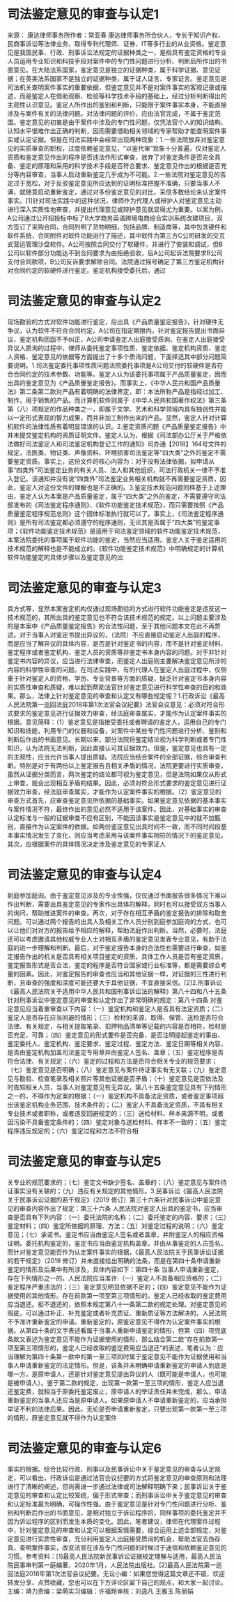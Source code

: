 # 司法鉴定意见的审查与认定1

来源： 康达律师事务所作者：常亚春 康达律师事务所合伙人，专长于知识产权、民商事诉讼等法律业务，取得专利代理师、证券、IT等多行业的从业资格。鉴定意见是我国民事、行政、刑事诉讼法规定的证据种类之一，是指具有鉴定资格的专业人员运用专业知识和科技手段对案件中的专门性问题进行分析、判断后所作出的书面意见。在大陆法系国家，鉴定意见是独立的证据种类，属于科学证据、意见证据；在英美法系国家不是独立的证据种类，属于证人证言、专家证言。鉴定意见是司法机关查明案件事实的重要依据，但鉴定意见并不是对案件事实的客观记录或描述，而是鉴定人在借助观察、检验等科学技术手段的基础上，经过分析判断得出的主观性认识意见。鉴定人所作出的鉴别和判断，只能限于案件事实本身，不能直接涉及与案件有关的法律问题。对法律问题的评价，应由法官完成，不属于鉴定范围。鉴定意见的初衷是由于案件中涉及的专门性问题，仅凭法官个人的知识结构、认知水平很难作出正确的判断，因而需要借助相关领域的专家帮助才能查明案件事实或认定证据。但是在司法实践中会经常出现两种现象：1.一些法院放弃对鉴定意见的实质审查的职权，过度依赖鉴定意见，“以鉴代审”现象十分普遍，仅对鉴定人资质和鉴定意见作出的程序是否违法作形式审查，放弃了对鉴定条件是否完全具备、鉴定的原理和采用的科学技术手段是否符合要求、鉴定意见作出的根据是否充分等内容审查，当事人启动重新鉴定几乎成为不可能。2.一些法院对鉴定意见的否定过于宽松，对于反驳鉴定意见所应达到的证明标准把握不准确，只要当事人不满，就随意启动重新鉴定，通过对多份鉴定意见的对比，采信多数结论来认定案件事实。[1]针对司法实践中的这种状况，律师作为代理人或辩护人对鉴定意见主动进行深入实质性地审查，并提出代理意见或辩护意见就显得尤为重要。以案为例，A公司通过公开招投标中标了B大学商务英语跨境电商综合实训系统改建项目，双方签订了采购合同，合同列明了货物明细，包括品牌、制造商等，其中包含硬件和软件系统，合同附件对软件功能进行了描述，其中软件为第三方C公司研发的交互式营运管理沙盘软件。A公司按照合同交付了软硬件，并进行了安装和调试，但B公司以软件部分功能达不到合同要求为由拒绝验收，后A公司起诉法院要求B公司支付合同款项，B公司反诉要求解除合同。法院通过摇号确定了第三方鉴定机构针对合同约定的软硬件进行鉴定。鉴定机构接受委托后，通过

# 司法鉴定意见的审查与认定2

现场勘验的方式对软件功能进行鉴定，后出具《产品质量鉴定报告》，针对硬件无争议，认为软件不符合合同约定。A公司在指定期限内，针对鉴定报告提出书面异议，鉴定机构回函不予纠正，A公司申请鉴定人出庭接受质询。在鉴定人出庭接受异议人质询的过程中，律师从委托鉴定事项性质、鉴定依据、鉴定机构资质、鉴定人资格、鉴定意见的依据等方面提出了十多个质询问题，下面择选其中部分问题简要说明。1.司法鉴定委托事项性质问题法院委托事项是A公司交付的软硬件是否符合合同约定的技术参数、功能等。鉴定人认为该委托事项属于产品质量鉴定，因而出具的鉴定意见为《产品质量鉴定报告》。而事实上，《中华人民共和国产品质量法》第二条第二款对产品有着明确的法律界定，即：本法所称产品是指经过加工、制作，用于销售的产品。而计算机软件则属于《中华人民共和国著作权法》第三条第（八）项规定的作品种类之一，即属于文学、艺术和科学领域内具有独创性并能以一定形式表现的智力成果，而并非加工制作出来的产品。显然，鉴定人针对计算机软件的法律性质有着明显错误的认识。2.鉴定资质问题《产品质量鉴定报告》中并未提交鉴定机构的资质证明文件。鉴定人认为，根据《司法部办公厅关于严格依法做好司法鉴定人和司法鉴定机构登记工作的通知》司办通【2018】164号文件的规定，法医类、物证类、声像资料、环境损害司法鉴定等“四大类”之外的鉴定不需要鉴定资质。事实上，这份文件的核心内容为：对于没有法律依据，拟申请从事“四类外”司法鉴定业务的有关人员、法人和其他组织，司法行政机关一律不予准入登记。该通知并没有说“四类外”司法鉴定业务相关机构就不再需要鉴定资质，因此，鉴定人对这份文件的理解也是不正确的。3.鉴定技术规范问题同样基于上述理由，鉴定人认为本案是产品质量鉴定，属于“四大类”之外的鉴定，不需要遵守司法部发布的《司法鉴定程序通则》、《软件功能鉴定技术规范》，而只需要按照《产品质量鉴定程序规范总则》这个团体标准执行就可以了。事实上，《司法鉴定程序通则》是所有司法鉴定都必须遵守的程序通则，无论其是否属于“四大类”的鉴定事项；《软件功能鉴定技术规范》是适用于司法鉴定领域的软件功能鉴定技术规范，本案法院委托的事项属于软件功能的鉴定，当然应当适用。鉴定人关于鉴定适用的技术规范的解释也是不能成立的。《软件功能鉴定技术规范》中明确规定的计算机软件功能鉴定的具体步骤以及鉴定意见的出

# 司法鉴定意见的审查与认定3

具方式等，显然本案鉴定机构仅通过现场勘验的方式进行软件功能鉴定是违反这一技术规范的，其所出具的鉴定意见也不符合该技术规范的规定。以上问题主要涉及的是本案中《产品质量鉴定报告》的合法性问题，至于其他问题本文在此不再赘述。对于当事人对鉴定书提出异议的，（法院）不应直接启动鉴定人出庭的程序，而是应当了解异议的具体内容，是否是针对鉴定书的内容，而不是针对鉴定材料、鉴定程序或者鉴定机构、鉴定人员的资质等非鉴定书本身内容的问题。对于非针对鉴定书内容的异议，应当进行法律审查，而鉴定人出庭则主要解决鉴定意见所涉的内容的科学性审查的问题。在司法实践中，有的代理人在鉴定人出庭过程中，仅侧重于针对鉴定人的资格、学历、专业背景等方面的质疑，缺乏针对鉴定书本身内容的实质性审查和质疑，难以起到帮助法官针对鉴定意见进行科学性审查的目的和效果。那么，法律上针对鉴定意见的审查和认定又有哪些规定呢？1.行政诉讼《最高人民法院第一巡回法庭2018年第1次法官会议纪要》法官会议意见：必须对符合形式要求的鉴定意见进行证据效力审查，经法庭审查属实，才能作为认定案件事实的根据。意见简释：（1）鉴定意见是指接受委托或者聘请的鉴定人，运用自己的专门知识和技能，利用专门的仪器和设备，对案件中某些专门性问题进行分析、鉴别和判断后作出的书面意见。长期以来，部分法院将鉴定结论视为科学判断或者专门性知识，认为法院无法判断，因此直接认可其证据效力。但是，鉴定意见也具有一定的主观性，应当允许当事人提出质疑。法院应当结合案件的全部证据，综合审查判断。特别是对于有两份以上鉴定报告且相关矛盾的情况，法院更要进行实质审查，虽然从证据分类而言，两次鉴定的结论都可视为鉴定意见，但是法院如果仅从形式上审查，就会出现相互矛盾的结果。因此，必须对符合形式要求的鉴定意见进行证据效力审查，经法庭审查属实，才能作为认定案件事实的根据。（2）鉴定意见的审查方式首先，应审查鉴定意见所依据的基础事实。如果鉴定意见依据的基本事实与案件情况不符，最终作出的意见必然不适用于该案件。因此，对基础事实的审查认定标准与一般的证据审查不应有区别，不能因该事实是鉴定意见中的就不加甄别，直接作为认定案件的依据。如两份鉴定意见出具时间不一致，而不同时间段基本事实情况发生了变化，则应当考虑采用与该案件事实相符的情况下的鉴定意见。其次，应根据案件的具体情况决定涉及鉴定意见的专家证人

# 司法鉴定意见的审查与认定4

到庭参加庭询。由于鉴定意见涉及的专业性强，仅仅通过书面报告很多情况下难以作出判断，需要出具鉴定意见的专家作出具体的解释，同时也可以接受双方当事人的询问，帮助推进案件的审查。再次，对于存在相互矛盾的鉴定报告的排除和取舍问题。可以通过两个报告的出具人及相关工作人员分别到庭参加庭询的方式，也可以让他们对对方的报告给予相应的解释，帮助法庭作出判断。当然，必要时，法庭还可以考虑邀请其他权威专业人士对相互矛盾的鉴定意见发表专业意见，有助于法庭的进一步理解和判断。最后，对于鉴定报告本身的合法性也需要进行审查，如鉴定报告作出的机关是否具有相关项目鉴定的资质，具体工作人员是否有鉴定资质，鉴定报告形式是否合法，鉴定的程序是否符合国家或行业标准等，都是需要综合考量的因素。因此，对鉴定报告的审查也应当和其他证据一样，对证据的三性进行判断，且审查的强度和深度可能还要大于其他证据，不宜直接采信。[2]2.刑事诉讼《最高人民法院关于适用中华人民共和国刑事诉讼法的解释》第八十四和八十五条针对刑事诉讼中鉴定意见的审查和认定作出了非常明确的规定：第八十四条 对鉴定意见应当着重审查以下内容：（一）鉴定机构和鉴定人是否具有法定资质；（二）鉴定人是否存在应当回避的情形；（三）检材的来源、取得、保管、送检是否符合法律、有关规定，与相关提取笔录、扣押物品清单等记载的内容是否相符，检材是否充足、可靠；（四）鉴定意见的形式要件是否完备，是否注明提起鉴定的事由、鉴定委托人、鉴定机构、鉴定要求、鉴定过程、鉴定方法、鉴定日期等相关内容，是否由鉴定机构加盖司法鉴定专用章并由鉴定人签名、盖章；（五）鉴定程序是否符合法律、有关规定；（六）鉴定的过程和方法是否符合相关专业的规范要求；（七）鉴定意见是否明确；（八）鉴定意见与案件待证事实有无关联；（九）鉴定意见与勘验、检查笔录及相关照片等其他证据是否矛盾；（十）鉴定意见是否依法及时告知相关人员，当事人对鉴定意见有无异议。第八十五条鉴定意见具有下列情形之一的，不得作为定案的根据：（一）鉴定机构不具备法定资质，或者鉴定事项超出该鉴定机构业务范围、技术条件的；（二）鉴定人不具备法定资质，不具有相关专业技术或者职称，或者违反回避规定的；（三）送检材料、样本来源不明，或者因污染不具备鉴定条件的；（四）鉴定对象与送检材料、样本不一致的；（五）鉴定程序违反规定的；（六）鉴定过程和方法不符合相

# 司法鉴定意见的审查与认定5

关专业的规范要求的；（七）鉴定文书缺少签名、盖章的；（八）鉴定意见与案件待证事实没有关联的；（九）违反有关规定的其他情形。3.民事诉讼《最高人民法院关于民事诉讼证据的若干规定》（2019 修订）第三十六条针对民事诉讼中鉴定意见的审查内容作出了规定：第三十六条 人民法院对鉴定人出具的鉴定书，应当审查是否具有下列内容：（一）委托法院的名称；（二）委托鉴定的内容、要求；（三）鉴定材料；（四）鉴定所依据的原理、方法；（五）对鉴定过程的说明；（六）鉴定意见；（七）承诺书。鉴定书应当由鉴定人签名或者盖章，并附鉴定人的相应资格证明。委托机构鉴定的，鉴定书应当由鉴定机构盖章，并由从事鉴定的人员签名。而针对鉴定意见能否作为认定案件事实的根据，《最高人民法院关于民事诉讼证据的若干规定》（2019 修订）并未直接给出明确的法条，而是在第四十条申请重新鉴定的情形及后果中有所涉及，具体内容如下：第四十条 当事人申请重新鉴定，存在下列情形之一的，人民法院应当准许:（一）鉴定人不具备相应资格的；（二）鉴定程序严重违法的；（三）鉴定意见明显依据不足的；（四）鉴定意见不能作为证据使用的其他情形。存在前款第一项至第三项情形的，鉴定人已经收取的鉴定费用应当退还。拒不退还的，依照本规定第八十一条第二款的规定处理。对鉴定意见的瑕疵，可以通过补正、补充鉴定或者补充质证、重新质证等方法解决的，人民法院不予准许重新鉴定的申请。重新鉴定的，原鉴定意见不得作为认定案件事实的根据。从第四十条的文字表述看属于当事人重新申请鉴定的情形，但第（四）项兜底条款又表述为鉴定意见不能作为证据使用的情形，那么结合第二款“存在前款第一项至第三项情形的，鉴定人已经收取的鉴定费用应当退还”的表述，笔者认为：应当理解为第四十条第一款中的第一至三项同时属于鉴定意见不能作为证据使用和当事人申请重新鉴定的法定情形。但是，该条并未明确申请重新鉴定的申请人到底是哪一方，是原申请人，还是针对鉴定意见提出异议的人（既可能是申请人，也可能是被申请人）。鉴于第二款的规定，出现第一款第一至三项的情形，鉴定人应当退还鉴定费，就相当于原委托鉴定废止，原申请人的举证责任并未完成，那么，申请重新鉴定的当事人还应当是原申请人。如果原申请人不申请重新鉴定的，应当承担举证不利的法律后果。因此，无论是否申请重新鉴定，只要出现第一款第一至三项的情形，原鉴定意见就不得作为认定案件

# 司法鉴定意见的审查与认定6

事实的根据。综合比较行政、刑事以及民事诉讼中关于鉴定意见的审查与认定规定，可以看出，行政诉讼是通过法官会议纪要的方式将鉴定意见的审查原则和法理进行了清晰的阐述，但尚需进一步通过法律或司法解释明确下来；民事诉讼关于鉴定意见的审查和认定比较笼统，偏于形式审查；而刑事诉讼中关于鉴定意见的审查和认定标准最为明确，可操作性强。由于鉴定意见是针对专门性问题进行分析、鉴别和判断后作出的书面意见，是相对独立于诉讼程序的，同样事项的委托鉴定并不因为诉讼程序的区别而发生本质的变化。因此，笔者建议，律师在代理案件过程中，针对鉴定意见的审查和认定可以根据案情需要，综合运用上述全部规定，对鉴定意见进行实质性审查，充分利用鉴定人出庭接受质询的机会，帮助法官去伪存真，查明案件事实，改变法官在涉及专门性问题的时候过于迷信和依赖鉴定意见的习惯。参考资料：[1]最高人民法院新民事诉讼证据规定理解与适用，最高人民法院民事审判第一庭编著，2020年1月，人民法院出版社。[2]最高人民法院第一巡回法庭2018年第1次法官会议纪要。无讼小编：如果您觉得这篇文章还不错，欢迎转发分享、点赞收藏，您也可以在下方评论区留下自己的观点，和大家一起讨论。主编：靖力责编：梁萌实习编辑：许福玲审核：刘逸凡 王雅玉 陈丽娟

